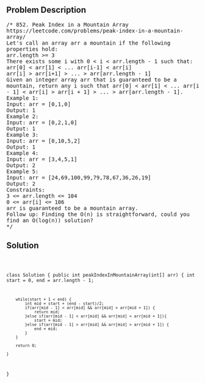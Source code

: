 <!--
<style>
  body { font-family: Arial, sans-serif; }
  .container { max-width: 100%; margin: 0 auto; padding: 10px; }
  .comment-block { max-width: 30%; background-color: #f9f9f9; padding: 10px; border-left: 5px solid #ccc; overflow-wrap: break-word; white-space: pre-wrap; }
  .code-block { background-color: #f4f4f4; padding: 10px; border: 1px solid #ddd; overflow-wrap: break-word; white-space: pre-wrap; }
</style>
-->

<div class='container'>
<h2>Problem Description</h2>
<div class='comment-block'>
<pre>
/* 852. Peak Index in a Mountain Array
https://leetcode.com/problems/peak-index-in-a-mountain-
array/
Let's call an array arr a mountain if the following
properties hold:
arr.length >= 3
There exists some i with 0 < i < arr.length - 1 such that:
arr[0] < arr[1] < ... arr[i-1] < arr[i]
arr[i] > arr[i+1] > ... > arr[arr.length - 1]
Given an integer array arr that is guaranteed to be a
mountain, return any i such that arr[0] < arr[1] < ... arr[i
- 1] < arr[i] > arr[i + 1] > ... > arr[arr.length - 1].
Example 1:
Input: arr = [0,1,0]
Output: 1
Example 2:
Input: arr = [0,2,1,0]
Output: 1
Example 3:
Input: arr = [0,10,5,2]
Output: 1
Example 4:
Input: arr = [3,4,5,1]
Output: 2
Example 5:
Input: arr = [24,69,100,99,79,78,67,36,26,19]
Output: 2
Constraints:
3 <= arr.length <= 104
0 <= arr[i] <= 106
arr is guaranteed to be a mountain array.
Follow up: Finding the O(n) is straightforward, could you
find an O(log(n)) solution?
*/
</pre>
</div>

<h2>Solution</h2>
<div class='code-block'>
<pre><code class='language-java'>

class Solution {
    public int peakIndexInMountainArray(int[] arr) {
        int start = 0, end = arr.length - 1;
        
        while(start + 1 < end) {
            int mid = start + (end - start)/2;
            if(arr[mid - 1] < arr[mid] && arr[mid] > arr[mid + 1]) {
                return mid;
            }else if(arr[mid - 1] < arr[mid] && arr[mid] < arr[mid + 1]){
                start = mid;
            }else if(arr[mid - 1] > arr[mid] && arr[mid] > arr[mid + 1]) {
                end = mid;
            }
        }
        
        return 0;
        
    }
}</code></pre>
</div>
</div>
